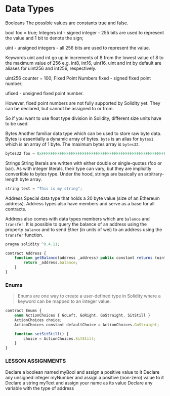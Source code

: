 # Data Types

Booleans
The possible values are constants true and false.

bool foo = true;
Integers
int - signed integer - 255 bits are used to represent the value and 1 bit to denote the sign;

uint - unsigned integers - all 256 bits are used to represent the value.

Keywords uint and int go up in increments of 8 from the lowest value of 8 to the maximum value of 256 e.g. int8, int16, uint16, uint and int by default are aliases for uint256 and int256, respectively.

uint256 counter = 100;
Fixed Point Numbers
fixed - signed fixed point number;

ufixed - unsigned fixed point number.

However, fixed point numbers are not fully supported by Solidity yet. They can be declared, but cannot be assigned to or from.

So if you want to use float type division in Solidity, different size units have to be used.

Bytes
Another familiar data type which can be used to store raw byte data. Bytes is essentially a dynamic array of bytes. `byte` is an alias for `bytes1` which is an array of 1 byte. The maximum bytes array is `bytes32`.

```javascript
bytes32 foo = 0xFFFFFFFFFFFFFFFFFFFFFFFFFFFFFFFFFFFFFFFFFFFFFFFFFFFFFFFFFFFFFFFF;
```

Strings
String literals are written with either double or single-quotes (foo or bar). As with integer literals, their type can vary, but they are implicitly convertible to bytes type. Under the hood, strings are basically an arbitrary-length byte array.

```javascript
string text = "This is my string";
```
Address
Special data type that holds a 20 byte value (size of an Ethereum address). Address types also have members and serve as a base for all contracts.

Address also comes with data types members which are `balance` and `transfer`. It is possible to query the balance of an address using the property `balance` and to send Ether (in units of wei) to an address using the `transfer` function.

```javascript
pragma solidity ^0.4.11;

contract Address {
    function getBalance(address _address) public constant returns (uint256) {
        return _address.balance;
    }
}
```
### Enums
> Enums are one way to create a user-defined type in Solidity where a keyword can be mapped to an integer value.

```javascript
contract Enums {
    enum ActionChoices { GoLeft, GoRight, GoStraight, SitStill }
    ActionChoices choice;
    ActionChoices constant defaultChoice = ActionChoices.GoStraight;

    function setSitStill() {
        choice = ActionChoices.SitStill;
    }
}
```

### LESSON ASSIGNMENTS
Declare a boolean named myBool and assign a positive value to it
Declare any unsigned integer myNumber and assign a positive (non-zero) value to it
Declare a string myText and assign your name as its value
Declare any variable with the type of address
